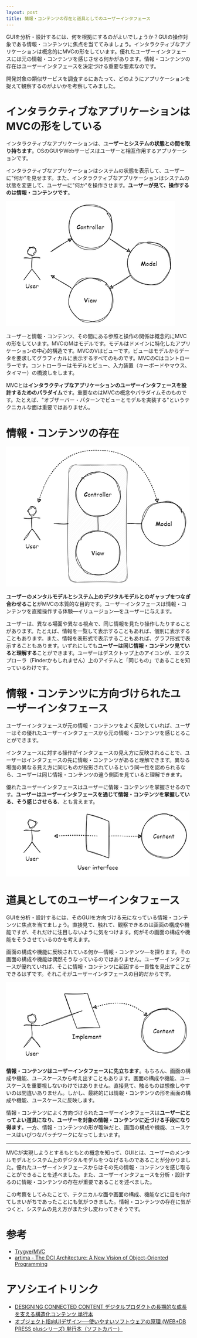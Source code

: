 ```yaml
---
layout: post
title: 情報・コンテンツの存在と道具としてのユーザーインタフェース
---
```


GUIを分析・設計するには、何を根拠にするのがよいでしょうか？GUIの操作対象である情報・コンテンツに焦点を当ててみましょう。インタラクティブなアプリケーションは概念的にMVCの形をしています。優れたユーザーインタフェースには元の情報・コンテンツを感じさせる何かがあります。情報・コンテンツの存在はユーザーインタフェースを決定づける重要な要素なのです。

開発対象の類似サービスを調査するにあたって、どのようにアプリケーションを捉えて観察するのがよいかを考察してみました。

# インタラクティブなアプリケーションはMVCの形をしている

インタラクティブなアプリケーションは、**ユーザーとシステムの状態との間を取り持ちます**。OSのGUIやWebサービスはユーザーと相互作用するアプリケーションです。

インタラクティブなアプリケーションはシステムの状態を表示して、ユーザーに"何か"を見せます。また、インタラクティブなアプリケーションはシステムの状態を変更して、ユーザーに"何か"を操作させます。**ユーザーが見て、操作するのは情報・コンテンツです**。

![MVC-U](../images/existence-of-content-and-instrumentality-of-user-interface/MVC-U.png)

ユーザーと情報・コンテンツ、その間にある参照と操作の関係は概念的にMVCの形をしています。MVCのMはモデルです。モデルはドメインに特化したアプリケーションの中心的構造です。MVCのVはビューです。ビューはモデルからデータを要求してグラフィカルに表示するすべてのものです。MVCのCはコントローラーです。コントローラーはモデルとビュー、入力装置（キーボードやマウス、タイマー）の橋渡しをします。

MVCとは**インタラクティブなアプリケーションのユーザーインタフェースを設計するためのパラダイム**です。重要なのはMVCの概念やパラダイムそのものです。たとえば、"オブザーバー・パターンでビューとモデルを実装する"というテクニカルな面は重要ではありません。

# 情報・コンテンツの存在

![M-VC-U](../images/existence-of-content-and-instrumentality-of-user-interface/M-VC-U.png)

**ユーザーのメンタルモデルとシステム上のデジタルモデルとのギャップをつなぎ合わせること**がMVCの本質的な目的です。ユーザーインタフェースは情報・コンテンツを直接操作する体験―イリュージョン―をユーザーに与えます。

ユーザーは、異なる場面や異なる視点で、同じ情報を見たり操作したりすることがあります。たとえば、情報を一覧して表示することもあれば、個別に表示することもあります。また、情報を表形式で表示することもあれば、グラフ形式で表示することもあります。いずれにしても**ユーザーは同じ情報・コンテンツ見ていると理解する**ことができます。ユーザーはデスクトップ上のアイコンが、エクスプローラ（Finderかもしれません）上のアイテムと「同じもの」であることを知っているわけです。

# 情報・コンテンツに方向づけられたユーザーインタフェース

ユーザーインタフェースが元の情報・コンテンツをよく反映していれば、ユーザーはその優れたユーザーインタフェースから元の情報・コンテンツを感じとることができます。

インタフェースに対する操作がインタフェースの見え方に反映されることで、ユーザーはインタフェースの先に情報・コンテンツがあると理解できます。異なる場面の異なる見え方に同じものが投影されているという同一性を認められるなら、ユーザーは同じ情報・コンテンツの違う側面を見ていると理解できます。

優れたユーザーインタフェースはユーザーに情報・コンテンツを掌握させるのです。**ユーザーはユーザーインタフェースを通じて情報・コンテンツを掌握している、そう感じさせらる**、とも言えます。

![User interface](../images/existence-of-content-and-instrumentality-of-user-interface/User-interface.png)

# 道具としてのユーザーインタフェース

GUIを分析・設計するには、そのGUIを方向づける元になっている情報・コンテンツに焦点を当てましょう。直接見て、触れて、観察できるのは画面の構成や機能ですが、それだけに注目しないように気をつけます。何がその画面の構成や機能をそうさせているのかを考えます。

画面の構成や機能に反映されている何か―情報・コンテンツ―を探ります。その画面の構成や機能は偶然そうなっているのではありません。ユーザーインタフェースが優れていれば、そこに情報・コンテンツに起因する一貫性を見出すことができるはずです。それこそがユーザーインタフェースの目的だからです。

![Implement](../images/existence-of-content-and-instrumentality-of-user-interface/Implement.png)

**情報・コンテンツはユーザーインタフェースに先立ちます**。もちろん、画面の構成や機能、ユースケースから考え出すこともあります。画面の構成や機能、ユースケースを重要視しないわけではありません。直接見て、触るものは想像しやすいのは間違いありません。しかし、最終的には情報・コンテンツの形を画面の構成や機能、ユースケースに反映します。

情報・コンテンツによく方向づけられたユーザーインタフェースは**ユーザーにとってよい道具になり、ユーザーを対象の情報・コンテンツに近づける手段になり得ます**。一方、情報・コンテンツの形が曖昧だと、画面の構成や機能、ユースケースはいびつなパッチワークになってしまいます。

---

MVCが実現しようとするもともとの概念を知って、GUIとは、ユーザーのメンタルモデルとシステム上のデジタルモデルをつなげるものであることが分かりました。優れたユーザーインタフェースからはその先の情報・コンテンツを感じ取ることができることを述べました。また、ユーザーインタフェースを分析・設計するのに情報・コンテンツの存在が重要であることを述べました。

この考察をしてみたことで、テクニカルな面や画面の構成、機能などに目を向けてしまいがちであったことにも気がつきました。情報・コンテンツの存在に気がつくと、システムの見え方がまた少し変わってきそうです。

# 参考

- [Trygve/MVC](https://folk.universitetetioslo.no/trygver/themes/mvc/mvc-index.html)
- [artima - The DCI Architecture: A New Vision of Object-Oriented Programming](https://www.artima.com/articles/the-dci-architecture-a-new-vision-of-object-oriented-programming)

# アソシエイトリンク

- [DESIGNING CONNECTED CONTENT デジタルプロダクトの長期的な成長を支える構造化コンテンツ 単行本](https://www.amazon.co.jp/DESIGNING-CONNECTED-CONTENT-%E3%83%87%E3%82%B8%E3%82%BF%E3%83%AB%E3%83%97%E3%83%AD%E3%83%80%E3%82%AF%E3%83%88%E3%81%AE%E9%95%B7%E6%9C%9F%E7%9A%84%E3%81%AA%E6%88%90%E9%95%B7%E3%82%92%E6%94%AF%E3%81%88%E3%82%8B%E6%A7%8B%E9%80%A0%E5%8C%96%E3%82%B3%E3%83%B3%E3%83%86%E3%83%B3%E3%83%84-%E3%83%9E%E3%82%A4%E3%82%AF%E3%83%BB%E3%82%A2%E3%82%B6%E3%83%BC%E3%83%88%E3%83%B3/dp/4862465196?__mk_ja_JP=%E3%82%AB%E3%82%BF%E3%82%AB%E3%83%8A&crid=3Q59QKNG6CWP2&dib=eyJ2IjoiMSJ9.LxcouHJOIBFEr8tFHwUWLw.-Z3tkRHYoPjPhsEBqwMzOR_pWSbrfxN5hVAaPFB74ME&dib_tag=se&keywords=4862465196&qid=1705678031&sprefix=4862465196%2Caps%2C194&sr=8-1&linkCode=ll1&tag=fukuchiharuki-22&linkId=68e61dee47772621061c268b508e1f21&language=ja_JP&ref_=as_li_ss_tl)
- [オブジェクト指向UIデザイン──使いやすいソフトウェアの原理 (WEB+DB PRESS plusシリーズ) 単行本（ソフトカバー）](https://www.amazon.co.jp/%E3%82%AA%E3%83%96%E3%82%B8%E3%82%A7%E3%82%AF%E3%83%88%E6%8C%87%E5%90%91UI%E3%83%87%E3%82%B6%E3%82%A4%E3%83%B3%E2%94%80%E2%94%80%E4%BD%BF%E3%81%84%E3%82%84%E3%81%99%E3%81%84%E3%82%BD%E3%83%95%E3%83%88%E3%82%A6%E3%82%A7%E3%82%A2%E3%81%AE%E5%8E%9F%E7%90%86-WEB-DB-PRESS-plus%E3%82%B7%E3%83%AA%E3%83%BC%E3%82%BA/dp/4297113511?__mk_ja_JP=%E3%82%AB%E3%82%BF%E3%82%AB%E3%83%8A&crid=1WHCPO130HSLM&dib=eyJ2IjoiMSJ9.iEc8uvmhbWFp7TmtlFZ4tQ.t3RolxLH0YN_A7JdTaY6ZNNTE5dbJhr3F0HR9EOSseA&dib_tag=se&keywords=4297113511&qid=1705677857&sprefix=4297113511%2Caps%2C289&sr=8-1&linkCode=ll1&tag=fukuchiharuki-22&linkId=5675972b2def90b88ab6eaa8884fdcff&language=ja_JP&ref_=as_li_ss_tl)
